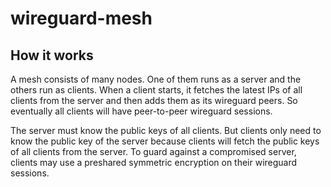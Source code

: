 # wireguard-mesh

## How it works

A mesh consists of many nodes. One of them runs as a server and the others run as clients. When a client starts, it fetches the latest IPs of all clients from the server and then adds them as its wireguard peers. So eventually all clients will have peer-to-peer wireguard sessions.

The server must know the public keys of all clients. But clients only need to know the public key of the server because clients will fetch the public keys of all clients from the server. To guard against a compromised server, clients may use a preshared symmetric encryption on their wireguard sessions.
